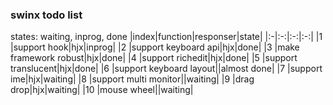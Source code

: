 ### swinx todo list
states: waiting, inprog, done
|index|function|responser|state|
|:-|:-:|:-:|:-:|
|1 |support hook|hjx|inprog|
|2 |support keyboard api|hjx|done|
|3 |make framework robust|hjx|done|
|4 |support richedit|hjx|done|
|5 |support translucent|hjx|done|
|6 |support keyboard layout||almost done|
|7 |support ime|hjx|waiting|
|8 |support multi monitor||waiting|
|9 |drag drop|hjx|waiting|
|10 |mouse wheel||waiting|
